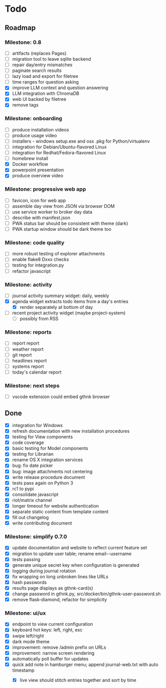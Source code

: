 # Todo

## Roadmap

### Milestone: 0.8

- [ ] artifacts (replaces Pages)
- [ ] migration tool to leave sqlite backend
- [ ] repair day/entry mismatches
- [ ] paginate search results
- [ ] lazy load and export for filetree
- [ ] time ranges for question asking
- [x] improve LLM context and question answering
- [x] LLM integration with ChromaDB
- [x] web UI backed by filetree
- [x] remove tags

### Milestone: onboarding

- [ ] produce installation videos
- [ ] produce usage video
- [ ] installers - windows setup.exe and osx .pkg for Python/virtualenv
- [ ] integration for Debian/Ubuntu-flavored Linux
- [ ] integration for Redhat/Fedora-flavored Linux
- [ ] homebrew install
- [x] Docker workflow
- [x] powerpoint presentation
- [x] produce overview video

### Milestone: progressive web app

- [ ] favicon, icon for web app
- [ ] assemble day view from JSON via browser DOM
- [ ] use service worker to broker day data
- [ ] describe with manifest.json
- [ ] PWA status bar should be consistent with theme (dark)
- [ ] PWA startup window should be dark theme too

### Milestone: code quality

- [ ] more robust testing of explorer attachments
- [ ] enable flake8 Dxxx checks
- [ ] testing for integration.py
- [ ] refactor javascript

### Milestone: activity

- [ ] journal activity summary widget: daily, weekly
- [x] agenda widget extracts todo items from a day's entries
  - [x] render separately at bottom of day
- [ ] recent project activity widget (maybe project-system)
  - [ ] possibly from RSS

### Milestone: reports

- [ ] report report
- [ ] weather report
- [ ] git report
- [ ] headlines report
- [ ] systems report
- [ ] today's calendar report

### Milestone: next steps

- [ ] vscode extension could embed gthnk browser

## Done

- [x] integration for Windows
- [x] refresh documentation with new installation procedures
- [x] testing for View components
- [x] code coverage
- [x] basic testing for Model components
- [x] testing for Librarian
- [x] rename OS X integration services
- [x] bug: fix date picker
- [x] bug: image attachments not centering
- [x] write release procedure document
- [x] tests pass again on Python 3
- [x] rc1 to pypi
- [x] consolidate javascript
- [x] riot/matrix channel
- [x] longer timeout for website authentication
- [x] separate static content from template content
- [x] fill out changelog
- [x] write contributing document

### Milestone: simplify 0.7.0

- [x] update documentation and website to reflect current feature set
- [x] migration to update user table; rename email--username
- [x] tests passing
- [x] generate unique secret key when configuration is generated
- [x] logging during journal rotation
- [x] fix wrapping on long unbroken lines like URLs
- [x] hash passwords
- [x] results page displays as gthnk-card(s)
- [x] change password in gthnk.py, src/docker/bin/gthnk-user-password.sh
- [x] remove flask-diamond, refactor for simplicity

### Milestone: ui/ux

- [x] endpoint to view current configuration
- [x] keyboard hot keys: left, right, esc
- [x] swipe left/right
- [x] dark mode theme
- [x] improvement: remove /admin prefix on URLs
- [x] improvement: narrow screen rendering
- [x] automatically poll buffer for updates
- [x] quick add note in hamburger menu; append journal-web.txt with auto timestamp
  - [x] live view should stitch entries together and sort by time

